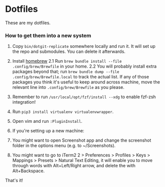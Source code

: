Dotfiles
========

These are my dotfiles.

### How to get them into a new system

1. Copy `bin/dotgit-replicate` somewhere locally and run it. It will set up the repo and submodules. You can delete it afterwards.

2. Install [homebrew](brew.sh)
2.1 Run `brew bundle install --file .config/brew/Brewfile` in your home.
2.2 You will probably install extra packages beyond that; run `brew bundle dump --file .config/brew/Brewfile.local` to track the actual list. If any of those packages you think it's useful to keep around across machine, move the relevant line into `.config/brew/Brewfile` as you please.

3. Remember to run `/usr/local/opt/fzf/install --xdg` to enable fzf-zsh integration!

4. Run `pip3 install virtualenv virtualenvwrapper`.

5. Open vim and run `:PluginInstall`.

6. If you're setting up a new machine:
  1. You might want to open Screenshot app and change the screenshot folder in the options menu (e.g. to \~/Screenshots).
  2. You might want to go to iTerm2 2 > Preferences > Profiles > Keys > Mappings > Presets > Natural Text Editing, it will enable you to move through words with Alt+Left/Right arrow, and delete the with Alt+Backspace.

That's it!

